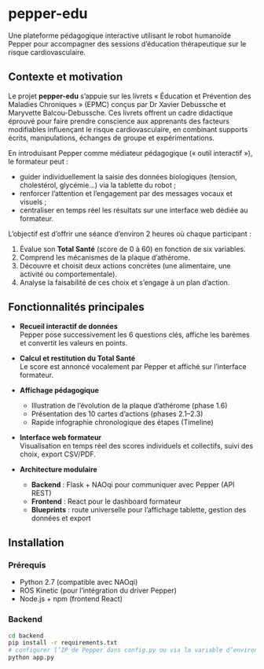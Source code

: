 # pepper-edu

Une plateforme pédagogique interactive utilisant le robot humanoïde Pepper pour accompagner des sessions d’éducation thérapeutique sur le risque cardiovasculaire.

## Contexte et motivation

Le projet **pepper-edu** s’appuie sur les livrets « Éducation et Prévention des Maladies Chroniques » (EPMC) conçus par Dr Xavier Debussche et Maryvette Balcou-Debussche. Ces livrets offrent un cadre didactique éprouvé pour faire prendre conscience aux apprenants des facteurs modifiables influençant le risque cardiovasculaire, en combinant supports écrits, manipulations, échanges de groupe et expérimentations.

En introduisant Pepper comme médiateur pédagogique (« outil interactif »), le formateur peut :
- guider individuellement la saisie des données biologiques (tension, cholestérol, glycémie…) via la tablette du robot ;  
- renforcer l’attention et l’engagement par des messages vocaux et visuels ;  
- centraliser en temps réel les résultats sur une interface web dédiée au formateur.

L’objectif est d’offrir une séance d’environ 2 heures où chaque participant :
1. Évalue son **Total Santé** (score de 0 à 60) en fonction de six variables.  
2. Comprend les mécanismes de la plaque d’athérome.  
3. Découvre et choisit deux actions concrètes (une alimentaire, une activité ou comportementale).  
4. Analyse la faisabilité de ces choix et s’engage à un plan d’action.

## Fonctionnalités principales

- **Recueil interactif de données**  
  Pepper pose successivement les 6 questions clés, affiche les barèmes et convertit les valeurs en points.

- **Calcul et restitution du Total Santé**  
  Le score est annoncé vocalement par Pepper et affiché sur l’interface formateur.

- **Affichage pédagogique**  
  - Illustration de l’évolution de la plaque d’athérome (phase 1.6)  
  - Présentation des 10 cartes d’actions (phases 2.1–2.3)  
  - Rapide infographie chronologique des étapes (Timeline)

- **Interface web formateur**  
  Visualisation en temps réel des scores individuels et collectifs, suivi des choix, export CSV/PDF.

- **Architecture modulaire**  
  - **Backend** : Flask + NAOqi pour communiquer avec Pepper (API REST)  
  - **Frontend** : React pour le dashboard formateur  
  - **Blueprints** : route universelle pour l’affichage tablette, gestion des données et export

## Installation

### Prérequis

- Python 2.7 (compatible avec NAOqi)  
- ROS Kinetic (pour l’intégration du driver Pepper)  
- Node.js + npm (frontend React)

### Backend

```bash
cd backend
pip install -r requirements.txt
# configurer l’IP de Pepper dans config.py ou via la variable d’environnement PEPPER_IP
python app.py

